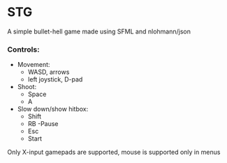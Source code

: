 # STG
A simple bullet-hell game made using SFML and nlohmann/json

### Controls:
- Movement:  
  - WASD, arrows
  - left joystick, D-pad
- Shoot: 
  - Space
  - A 
- Slow down/show hitbox: 
  - Shift
  - RB
-Pause
  - Esc
  - Start

Only X-input gamepads are supported, mouse is supported only in menus
